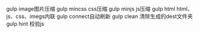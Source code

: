 gulp image图片压缩
gulp mincss css压缩
gulp minjs js压缩
gulp html html、js、css、imegs内联
gulp connect自动刷新
gulp clean 清除生成的dest文件夹
gulp hint 校验js